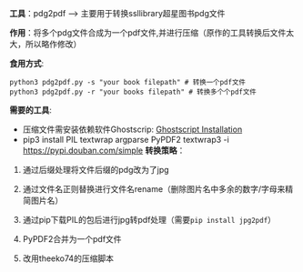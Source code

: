 **工具**：pdg2pdf --> 主要用于转换ssllibrary超星图书pdg文件

**作用**：将多个pdg文件合成为一个pdf文件,并进行压缩（原作的工具转换后文件太大，所以略作修改）

**食用方式**:

```shell
python3 pdg2pdf.py -s "your book filepath" # 转换一个pdf文件
python3 pdg2pdf.py -r "your books filepath" # 转换多个个pdf文件
```

**需要的工具**:

- 压缩文件需安装依赖软件Ghostscrip:
[Ghostscript Installation](https://raw.githubusercontent.com/theeko74/pdfc/master/README.md)
- pip3 install PIL textwrap argparse PyPDF2 textwrap3 -i https://pypi.douban.com/simple
**转换策略**：

1. 通过后缀处理将文件后缀的pdg改为了jpg

2. 通过文件名正则替换进行文件名rename（删除图片名中多余的数字/字母来精简图片名）

3. 通过pip下载PIL的包后进行jpg转pdf处理（需要`pip install jpg2pdf`）

4. PyPDF2合并为一个pdf文件

5. 改用theeko74的压缩脚本

